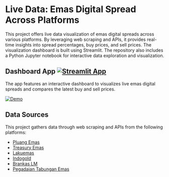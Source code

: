 # Live Data: Emas Digital Spread Across Platforms

This project offers live data visualization of emas digital spreads across various platforms. By leveraging web scraping and APIs, it provides real-time insights into spread percentages, buy prices, and sell prices. The visualization dashboard is built using Streamlit. The repository also includes a Python Jupyter notebook for interactive data exploration and visualization.

## Dashboard App [![Streamlit App](https://static.streamlit.io/badges/streamlit_badge_black_white.svg)](https://emas-digital-spread.streamlit.app)
The app features an interactive dashboard to visualizes live emas digital spreads and compares the latest buy and sell prices.

<a href="https://emas-digital-spread.streamlit.app" target="_blank">
    <img src="https://github.com/haikalzeo/large-files/blob/main/demo-emas-digital-spread.gif" alt="Demo">
</a>

## Data Sources
This project gathers data through web scraping and APIs from the following platforms:
- [Pluang Emas](https://pluang.com/produk/pluang-emas)
- [Treasury Emas](https://web.treasury.id/savings)
- [Lakuemas](https://www.lakuemas.com/harga)
- [Indogold](https://www.indogold.id/harga-emas-hari-ini)
- [Brankas LM](https://www.brankaslm.com/antam/index)
- [Pegadaian Tabungan Emas](https://www.pegadaian.co.id/produk/tabungan-emas)
